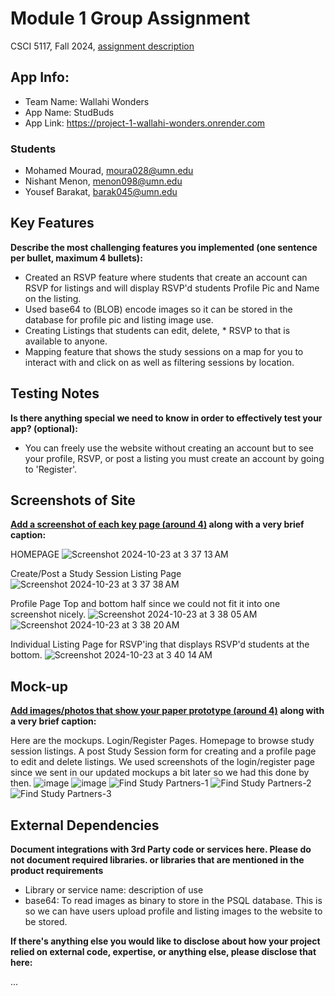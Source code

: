 # Module 1 Group Assignment

CSCI 5117, Fall 2024, [assignment description](https://canvas.umn.edu/courses/460699/pages/project-1)

## App Info:

* Team Name: Wallahi Wonders
* App Name: StudBuds
* App Link: <https://project-1-wallahi-wonders.onrender.com>

### Students

* Mohamed Mourad, moura028@umn.edu
* Nishant Menon, menon098@umn.edu
* Yousef Barakat, barak045@umn.edu


## Key Features

**Describe the most challenging features you implemented
(one sentence per bullet, maximum 4 bullets):**

* Created an RSVP feature where students that create an account can RSVP for listings and will display RSVP'd students Profile Pic and Name on the listing.
* Used base64 to (BLOB) encode images so it can be stored in the database for profile pic and listing image use.
* Creating Listings that students can edit, delete, * RSVP to that is available to anyone.
* Mapping feature that shows the study sessions on a map for you to interact with and click on as well as filtering sessions by location.

## Testing Notes

**Is there anything special we need to know in order to effectively test your app? (optional):**

* You can freely use the website without creating an account but to see your profile, RSVP, or post a listing you must create an account by going to 'Register'.


## Screenshots of Site

**[Add a screenshot of each key page (around 4)](https://stackoverflow.com/questions/10189356/how-to-add-screenshot-to-readmes-in-github-repository)
along with a very brief caption:**

HOMEPAGE
![Screenshot 2024-10-23 at 3 37 13 AM](https://github.com/user-attachments/assets/365c2e6e-6dbc-49cf-a3bc-44700878ff29)

Create/Post a Study Session Listing Page
![Screenshot 2024-10-23 at 3 37 38 AM](https://github.com/user-attachments/assets/cd9bc5ab-385b-4a91-bfda-b99265c41946)

Profile Page Top and bottom half since we could not fit it into one screenshot nicely.
![Screenshot 2024-10-23 at 3 38 05 AM](https://github.com/user-attachments/assets/64cd1922-8f3f-4845-b4bd-872bcf5d7f8a)
![Screenshot 2024-10-23 at 3 38 20 AM](https://github.com/user-attachments/assets/233de81c-9bbf-452e-ba35-59c77f3afcfa)

Individual Listing Page for RSVP'ing that displays RSVP'd students at the bottom.
![Screenshot 2024-10-23 at 3 40 14 AM](https://github.com/user-attachments/assets/72d92f33-a577-4def-bcb7-eccf0340d891)


## Mock-up 

**[Add images/photos that show your paper prototype (around 4)](https://stackoverflow.com/questions/10189356/how-to-add-screenshot-to-readmes-in-github-repository) along with a very brief caption:**

Here are the mockups. Login/Register Pages. Homepage to browse study session listings. A post Study Session form for creating and a profile page to edit and delete listings. We used screenshots of the login/register page since we sent in our updated mockups a bit later so we had this done by then.
![image](https://github.com/user-attachments/assets/9b352a82-143b-4943-8e0f-dde1de7920a7)
![image](https://github.com/user-attachments/assets/fcb76b66-eb15-4de8-8268-86b991796d85)
![Find Study Partners-1](https://github.com/user-attachments/assets/03ad27e3-f3b0-4f43-aeb9-47a5429c4f6e)
![Find Study Partners-2](https://github.com/user-attachments/assets/780ea896-dc33-41bb-8a08-fa692364ce22)
![Find Study Partners-3](https://github.com/user-attachments/assets/9a7d0913-550d-44df-b74e-f5e928f6395d)



## External Dependencies

**Document integrations with 3rd Party code or services here.
Please do not document required libraries. or libraries that are mentioned in the product requirements**

* Library or service name: description of use
* base64: To read images as binary to store in the PSQL database. This is so we can have users upload profile and listing images to the website to be stored.

**If there's anything else you would like to disclose about how your project
relied on external code, expertise, or anything else, please disclose that
here:**

...
